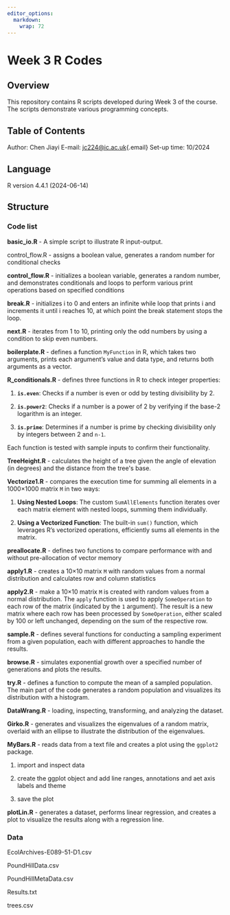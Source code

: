 ```yaml
---
editor_options: 
  markdown: 
    wrap: 72
---
```


# Week 3 R Codes

## Overview

This repository contains R scripts developed during Week 3 of the
course. The scripts demonstrate various programming concepts.

## Table of Contents

Author: Chen Jiayi E-mail:
[jc224\@ic.ac.uk](mailto:jc224@ic.ac.uk){.email} Set-up time: 10/2024

## Language

R version 4.4.1 (2024-06-14)

## Structure

### Code list

**basic_io.R** - A simple script to illustrate R input-output.

control_flow.R - assigns a boolean value, generates a random number for
conditional checks

**control_flow.R** - initializes a boolean variable, generates a random
number, and demonstrates conditionals and loops to perform various print
operations based on specified conditions

**break.R** - initializes i to 0 and enters an infinite while loop that
prints i and increments it until i reaches 10, at which point the break
statement stops the loop.

**next.R** - iterates from 1 to 10, printing only the odd numbers by
using a condition to skip even numbers.

**boilerplate.R** - defines a function `MyFunction` in R, which takes
two arguments, prints each argument’s value and data type, and returns
both arguments as a vector.

**R_conditionals.R** - defines three functions in R to check integer
properties:

1.  **`is.even`**: Checks if a number is even or odd by testing
    divisibility by 2.

2.  **`is.power2`**: Checks if a number is a power of 2 by verifying if
    the base-2 logarithm is an integer.

3.  **`is.prime`**: Determines if a number is prime by checking
    divisibility only by integers between 2 and `n-1`.

Each function is tested with sample inputs to confirm their
functionality.

**TreeHeight.R** - calculates the height of a tree given the angle of
elevation (in degrees) and the distance from the tree's base.

**Vectorize1.R** - compares the execution time for summing all elements
in a 1000×1000 matrix `M` in two ways:

1.  **Using Nested Loops**: The custom `SumAllElements` function
    iterates over each matrix element with nested loops, summing them
    individually.

2.  **Using a Vectorized Function**: The built-in `sum()` function,
    which leverages R’s vectorized operations, efficiently sums all
    elements in the matrix.

**preallocate.R** - defines two functions to compare performance with
and without pre-allocation of vector memory

**apply1.R** - creates a 10×10 matrix `M` with random values from a
normal distribution and calculates row and column statistics

**apply2.R** - make a 10×10 matrix `M` is created with random values
from a normal distribution. The `apply` function is used to apply
`SomeOperation` to each row of the matrix (indicated by the `1`
argument). The result is a new matrix where each row has been processed
by `SomeOperation`, either scaled by 100 or left unchanged, depending on
the sum of the respective row.

**sample.R** - defines several functions for conducting a sampling
experiment from a given population, each with different approaches to
handle the results.

**browse.R** - simulates exponential growth over a specified number of
generations and plots the results.

**try.R** - defines a function to compute the mean of a sampled
population. The main part of the code generates a random population and
visualizes its distribution with a histogram.

**DataWrang.R** - loading, inspecting, transforming, and analyzing the
dataset.

**Girko.R** - generates and visualizes the eigenvalues of a random
matrix, overlaid with an ellipse to illustrate the distribution of the
eigenvalues.

**MyBars.R** - reads data from a text file and creates a plot using the
`ggplot2` package.

1.  import and inspect data

2.  create the ggplot object and add line ranges, annotations and aet
    axis labels and theme

3.  save the plot

**plotLin.R** - generates a dataset, performs linear regression, and
creates a plot to visualize the results along with a regression line.

### Data

EcolArchives-E089-51-D1.csv

PoundHillData.csv

PoundHillMetaData.csv

Results.txt

trees.csv
